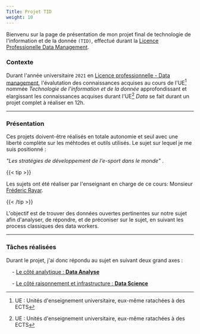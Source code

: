 ```yaml
---
Title: Projet TID
weight: 10
---
```


Bienvenu sur la page de présentation de mon projet final de technologie de l'information et de la donnée `(TID)`, effectué durant la [Licence Professionelle Data Management](https://lpdatamanagement.univ-tours.fr).

### Contexte

Durant l'année universitaire `2021` en [Licence professionnelle - Data management](https://iut.univ-tours.fr/version-francaise/departement-information-communication/lp-data-information), l'évalutation des connaissances acquises au cours de l'UE[^1] nommée *Technologie de l'information et de la donnée* approfondissant et elargissant les connaissances acquises durant l'UE[^1] *Data* se fait durant un projet complet à réaliser en 12h.

---

### Présentation

Ces projets doivent-être réalisés en totale autonomie et seul avec une liberté complète sur les méhtodes et outils utilisés. Le sujet sur lequel je me suis positionné : 

*"Les stratégies de développement de l'e-sport dans le monde"* .

{{< tip >}}

Les sujets ont été réaliser par l'enseignant en charge de ce cours: Monsieur [Fréderic Rayar](http://frederic.rayar.free.fr).

{{< /tip >}}

L'objectif est de trouver des données ouvertes pertinentes sur notre sujet afin d'analyser, de répondre, et de préconiser sur le sujet, en suivant les process classiques des data workers.

---

### Tâches réalisées

Durant le projet, j'ai donc répondu au sujet en suivant deux grand axes :

&nbsp;&nbsp;&nbsp; - [Le côté analytique : **Data Analyse**](./data-analyse)

&nbsp;&nbsp;&nbsp; - [Le côté raisonnement et infrastructure : **Data Science**](./data-science)

[^1]: UE : Unités d'enseignement universitaire, eux-même ratachées à des ECTS[^2]

[^2]: ECTS : European Credits Transfer System,  ils attestent de la validation d’une UE. Ils permettent notamment de faire valoir des équivalences entre différentes formations reconnues en Europe et interviennent dans le programme d’échanges universitaires.